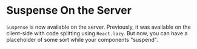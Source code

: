 # Suspense On the Server

```Suspense``` is now available on the server. Previously, it was available on the client-side with code splitting using ```React.lazy```. But now, you can have a placeholder of some sort while your components "suspend".